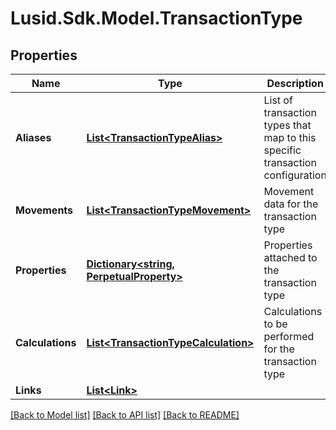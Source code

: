 # Lusid.Sdk.Model.TransactionType

## Properties

Name | Type | Description | Notes
------------ | ------------- | ------------- | -------------
**Aliases** | [**List&lt;TransactionTypeAlias&gt;**](TransactionTypeAlias.md) | List of transaction types that map to this specific transaction configuration | 
**Movements** | [**List&lt;TransactionTypeMovement&gt;**](TransactionTypeMovement.md) | Movement data for the transaction type | 
**Properties** | [**Dictionary&lt;string, PerpetualProperty&gt;**](PerpetualProperty.md) | Properties attached to the transaction type | [optional] 
**Calculations** | [**List&lt;TransactionTypeCalculation&gt;**](TransactionTypeCalculation.md) | Calculations to be performed for the transaction type | [optional] 
**Links** | [**List&lt;Link&gt;**](Link.md) |  | [optional] 

[[Back to Model list]](../README.md#documentation-for-models) [[Back to API list]](../README.md#documentation-for-api-endpoints) [[Back to README]](../README.md)

